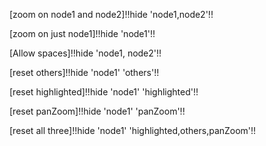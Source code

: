 [zoom on node1 and node2]!!hide 'node1,node2'!!

[zoom on just node1]!!hide 'node1'!!

[Allow spaces]!!hide 'node1, node2'!!

[reset others]!!hide 'node1' 'others'!!

[reset highlighted]!!hide 'node1' 'highlighted'!!

[reset panZoom]!!hide 'node1' 'panZoom'!!

[reset all three]!!hide 'node1' 'highlighted,others,panZoom'!!
